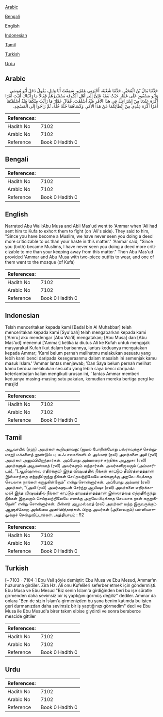 [Arabic](#arabic)

[Bengali](#bengali)

[English](#english)

[Indonesian](#indonesian)

[Tamil](#tamil)

[Turkish](#turkish)

[Urdu](#urdu)

## Arabic


<div dir="rtl" lang="ar" style={{fontSize:'larger',backgroundColor:'#f8f9fa',padding:20}}>
حَدَّثَنَا بَدَلُ بْنُ الْمُحَبَّرِ، حَدَّثَنَا شُعْبَةُ، أَخْبَرَنِي عَمْرٌو، سَمِعْتُ أَبَا وَائِلٍ، يَقُولُ دَخَلَ أَبُو مُوسَى وَأَبُو مَسْعُودٍ عَلَى عَمَّارٍ حَيْثُ بَعَثَهُ عَلِيٌّ إِلَى أَهْلِ الْكُوفَةِ يَسْتَنْفِرُهُمْ فَقَالاَ مَا رَأَيْنَاكَ أَتَيْتَ أَمْرًا أَكْرَهَ عِنْدَنَا مِنْ إِسْرَاعِكَ فِي هَذَا الأَمْرِ مُنْذُ أَسْلَمْتَ‏.‏ فَقَالَ عَمَّارٌ مَا رَأَيْتُ مِنْكُمَا مُنْذُ أَسْلَمْتُمَا أَمْرًا أَكْرَهَ عِنْدِي مِنْ إِبْطَائِكُمَا عَنْ هَذَا الأَمْرِ‏.‏ وَكَسَاهُمَا حُلَّةً حُلَّةً، ثُمَّ رَاحُوا إِلَى الْمَسْجِدِ‏.‏
</div>
<div style={{backgroundColor:'#f8f9fa',padding:20, marginBottom: 10}}><table> <thead> <tr> <th>References:</th> <th></th> </tr> </thead> <tbody><tr><td>Hadith No</td><td>7102</td></tr><tr><td>Arabic No</td><td>7102</td></tr><tr><td>Reference</td><td>Book 0 Hadith 0</td></tr></tbody></table></div>

## Bengali


<div dir="ltr" lang="bn" style={{fontSize:'larger',backgroundColor:'#f8f9fa',padding:20}}>

</div>
<div style={{backgroundColor:'#f8f9fa',padding:20, marginBottom: 10}}><table> <thead> <tr> <th>References:</th> <th></th> </tr> </thead> <tbody><tr><td>Hadith No</td><td>7102</td></tr><tr><td>Arabic No</td><td>7102</td></tr><tr><td>Reference</td><td>Book 0 Hadith 0</td></tr></tbody></table></div>

## English


<div dir="ltr" lang="en" style={{fontSize:'larger',backgroundColor:'#f8f9fa',padding:20}}>
Narrated Abu Wail:Abu Musa and Abii Mas'ud went to 'Ammar when 'Ali had sent him to Kufa to exhort them to fight (on 'Ali's side). They said to him, "Since you have become a Muslim, we have never seen you doing a deed more criticizable to us than your haste in this matter." 'Ammar said, "Since you (both) became Muslims, I have never seen you doing a deed more criticizable to me than your keeping away from this matter." Then Abu Mas'ud provided 'Ammar and Abu Musa with two-piece outfits to wear, and one of them went to the mosque (of Kufa)
</div>
<div style={{backgroundColor:'#f8f9fa',padding:20, marginBottom: 10}}><table> <thead> <tr> <th>References:</th> <th></th> </tr> </thead> <tbody><tr><td>Hadith No</td><td>7102</td></tr><tr><td>Arabic No</td><td>7102</td></tr><tr><td>Reference</td><td>Book 0 Hadith 0</td></tr></tbody></table></div>

## Indonesian


<div dir="ltr" lang="id" style={{fontSize:'larger',backgroundColor:'#f8f9fa',padding:20}}>
Telah menceritakan kepada kami [Badal bin Al Muhabbar] telah menceritakan kepada kami [Syu'bah] telah mengabarkan kepada kami ['Amru] aku mendengar [Abu Wa'il] mengatakan; [Abu Musa] dan [Abu Mas'ud] menemui ['Ammar] ketika ia diutus Ali ke Kufah untuk mengajak masyarakat Kufah ikut dalam barisannya, lantas keduanya mengatakan kepada Ammar; 'Kami belum pernah melihatmu melakukan sesuatu yang lebih kami benci daripada kesegeraanmu dalam masalah ini semenjak kamu masuk Islam.' 'Ammar lantas menjawab; 'Dan Saya belum pernah melihat kamu berdua melakukan sesuatu yang lebih saya benci daripada keterlambatan kalian mengikuti urusan ini, ' lantas Ammar memberi keduanya masing-masing satu pakaian, kemudian mereka bertiga pergi ke masjid
</div>
<div style={{backgroundColor:'#f8f9fa',padding:20, marginBottom: 10}}><table> <thead> <tr> <th>References:</th> <th></th> </tr> </thead> <tbody><tr><td>Hadith No</td><td>7102</td></tr><tr><td>Arabic No</td><td>7102</td></tr><tr><td>Reference</td><td>Book 0 Hadith 0</td></tr></tbody></table></div>

## Tamil


<div dir="ltr" lang="ta" style={{fontSize:'larger',backgroundColor:'#f8f9fa',padding:20}}>
அபூவாயில் (ரஹ்) அவர்கள் கூறியதாவது: (ஜமல் போரின்போது பஸ்ராவுக்குச் செல்லுமாறு) மக்களைத் தூண்டும்படி கூஃபாவாசிகளிடம் அம்மார் (ரலி) அவர்களை அலீ (ரலி) அவர்கள் அனுப்பியிருந்தார்கள். அப்போது அம்மாரைச் சந்திக்க அபூமூசா (ரலி) அவர்களும் அபூமஸ்ஊத் (ரலி) அவர்களும் வந்தார்கள். அவர்களிருவரும் (அம்மாரிடம்), “(ஆயிஷாவை எதிர்க்கும்) இந்த விஷயத்தில் நீங்கள் காட்டும் தீவிரத்தைத்தான் இஸ்லாத்தை ஏற்றதிóருந்து நீங்கள் செய்தவற்றிலேயே எங்களுக்கு அறவே பிடிக்காத செயலாக நாங்கள் கருதுகின்றோம்” என்று சொன்னார்கள். அப்போது அம்மார் (ரலி) அவர்கள், “(அலி (ரலி) அவர்களுடன் சேர்ந்து ஆயிஷா (ரலி) அவர்களை எதிர்க்காமல்) இந்த விஷயத்தில் நீங்கள் காட்டும் தாமதத்தைத்தான் இஸ்லாத்தை ஏற்றதிóருந்து நீங்கள் இருவரும் செய்தவற்றிலேயே எனக்கு அறவே பிடிக்காத செயலாக நான் கருதுகிறேன்” என்று சொன்னார்கள். பின்னர் அபூமஸ்ஊத் (ரலி) அவர்கள் மற்ற இருவருக்கும் ஆளுக்கொரு அங்கியை அணிவித்தார்கள். பிறகு அவர்கள் (அனைவரும்) பள்ளிவாசலுக்குச் சென்றுவிட்டார்கள். அத்தியாயம் : 92
</div>
<div style={{backgroundColor:'#f8f9fa',padding:20, marginBottom: 10}}><table> <thead> <tr> <th>References:</th> <th></th> </tr> </thead> <tbody><tr><td>Hadith No</td><td>7102</td></tr><tr><td>Arabic No</td><td>7102</td></tr><tr><td>Reference</td><td>Book 0 Hadith 0</td></tr></tbody></table></div>

## Turkish


<div dir="ltr" lang="tr" style={{fontSize:'larger',backgroundColor:'#f8f9fa',padding:20}}>
[– 7103 - 7104-] Ebu Vail şöyle demiştir: Ebu Musa ve Ebu Mesud, Ammar'ın huzuruna girdiler. Zira Hz. Ali onu Kufelileri seferber etmek için göndermişti. Ebu Musa ve Ebu Mesud "Biz senin İslam'a girdiğinden beri bu işe süratle girmenden daha sevimsiz bir iş yaptığını görmüş değiliz" dediler. Ammar da onlara "Ben de sizin İslam'a girmenizden bu yana benim katımda bu işten geri durmanızdan daha sevimsiz bir iş yaptığınızı görmedim" dedi ve Ebu Musa ile Ebu Mesud'a birer takım elbise giydirdi ve sonra beraberce mescide gittiler
</div>
<div style={{backgroundColor:'#f8f9fa',padding:20, marginBottom: 10}}><table> <thead> <tr> <th>References:</th> <th></th> </tr> </thead> <tbody><tr><td>Hadith No</td><td>7102</td></tr><tr><td>Arabic No</td><td>7102</td></tr><tr><td>Reference</td><td>Book 0 Hadith 0</td></tr></tbody></table></div>

## Urdu


<div dir="rtl" lang="ur" style={{fontSize:'larger',backgroundColor:'#f8f9fa',padding:20}}>

</div>
<div style={{backgroundColor:'#f8f9fa',padding:20, marginBottom: 10}}><table> <thead> <tr> <th>References:</th> <th></th> </tr> </thead> <tbody><tr><td>Hadith No</td><td>7102</td></tr><tr><td>Arabic No</td><td>7102</td></tr><tr><td>Reference</td><td>Book 0 Hadith 0</td></tr></tbody></table></div>